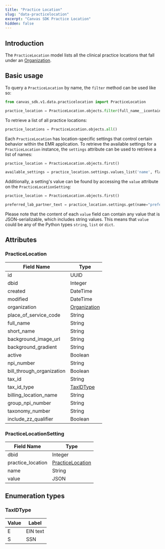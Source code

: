 ```yaml
---
title: "Practice Location"
slug: "data-practicelocation"
excerpt: "Canvas SDK Practice Location"
hidden: false
---
```


## Introduction

The `PracticeLocation` model lists all the clinical practice locations that fall under an [Organization](/sdk/data-organization).

## Basic usage

To query a `PracticeLocation` by name, the `filter` method can be used like so:

```python
from canvas_sdk.v1.data.practicelocation import PracticeLocation

practice_location = PracticeLocation.objects.filter(full_name__icontains="downtown")
```

To retrieve a list of all practice locations:

```python
practice_locations = PracticeLocation.objects.all()
```

Each `PracticeLocation` has location-specific settings that control certain behavior within the EMR application. To retrieve the available settings for a `PracticeLocation` instance, the `settings` attribute can be used to retrieve a list of names:

```python
practice_location = PracticeLocation.objects.first()

available_settings = practice_location.settings.values_list('name', flat=True)
```

Additionally, a setting's value can be found by accessing the `value` attribute on the `PracticeLocationSetting`:

```python
practice_location = PracticeLocation.objects.first()

preferred_lab_partner_text = practice_location.settings.get(name="preferredLabPartner").value
```

Please note that the content of each `value` field can contain any value that is JSON-serializable, which includes string values. This means that `value` could be any of the Python types `string`, `list` or `dict`.

## Attributes

### PracticeLocation

| Field Name                | Type                                                 |
|-------------------------- |----------------------------------------------------- |
| id                        | UUID                                                 |
| dbid                      | Integer                                              |
| created                   | DateTime                                             |
| modified                  | DateTime                                             |
| organization              | [Organization](/sdk/data-organization/#organization) |
| place_of_service_code     | String                                               |
| full_name                 | String                                               |
| short_name                | String                                               |
| background_image_url      | String                                               |
| background_gradient       | String                                               |
| active                    | Boolean                                              |
| npi_number                | String                                               |
| bill_through_organization | Boolean                                              |
| tax_id                    | String                                               |
| tax_id_type               | [TaxIDType](#taxidtype)                              |
| billing_location_name     | String                                               |
| group_npi_number          | String                                               |
| taxonomy_number           | String                                               |
| include_zz_qualifier      | Boolean                                              |


### PracticeLocationSetting

| Field Name                | Type                                                 |
|-------------------------- |----------------------------------------------------- |
| dbid                      | Integer                                              |
| practice_location         | [PracticeLocation](#practicelocation)                |
| name                      | String                                               |
| value                     | JSON                                                 |

## Enumeration types

### TaxIDType

| Value | Label      |
|-------|------------|
| E     | EIN text   |
| S     | SSN        |
